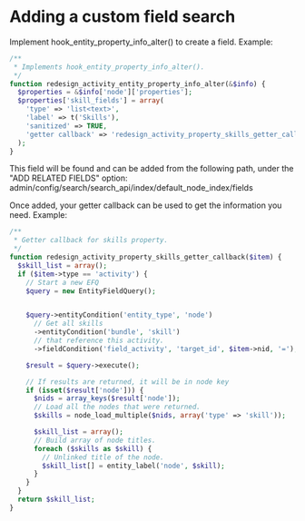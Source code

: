 # Adding a custom field search 

Implement hook_entity_property_info_alter() to create a field. Example:

```php
/**
 * Implements hook_entity_property_info_alter().
 */
function redesign_activity_entity_property_info_alter(&$info) {
  $properties = &$info['node']['properties'];
  $properties['skill_fields'] = array(
    'type' => 'list<text>',
    'label' => t('Skills'),
    'sanitized' => TRUE,
    'getter callback' => 'redesign_activity_property_skills_getter_callback',
  );
}
```

This field will be found and can be added from the following path, under the "ADD RELATED FIELDS" option: admin/config/search/search_api/index/default_node_index/fields

Once added, your getter callback can be used to get the information you need. Example:

```php
/**
 * Getter callback for skills property.
 */
function redesign_activity_property_skills_getter_callback($item) {
  $skill_list = array();
  if ($item->type == 'activity') {
    // Start a new EFQ
    $query = new EntityFieldQuery();


    $query->entityCondition('entity_type', 'node')
      // Get all skills
      ->entityCondition('bundle', 'skill')
      // that reference this activity.
      ->fieldCondition('field_activity', 'target_id', $item->nid, '=');

    $result = $query->execute();

    // If results are returned, it will be in node key
    if (isset($result['node'])) {
      $nids = array_keys($result['node']);
      // Load all the nodes that were returned.
      $skills = node_load_multiple($nids, array('type' => 'skill'));

      $skill_list = array();
      // Build array of node titles.
      foreach ($skills as $skill) {
        // Unlinked title of the node.
        $skill_list[] = entity_label('node', $skill);
      }
    }
  }
  return $skill_list;
}
```